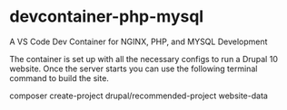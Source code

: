 # devcontainer-php-mysql
A VS Code Dev Container for NGINX, PHP, and MYSQL Development

The container is set up with all the necessary configs to run a Drupal 10 website. Once the server starts you can use the following terminal command to build the site.

composer create-project drupal/recommended-project website-data


